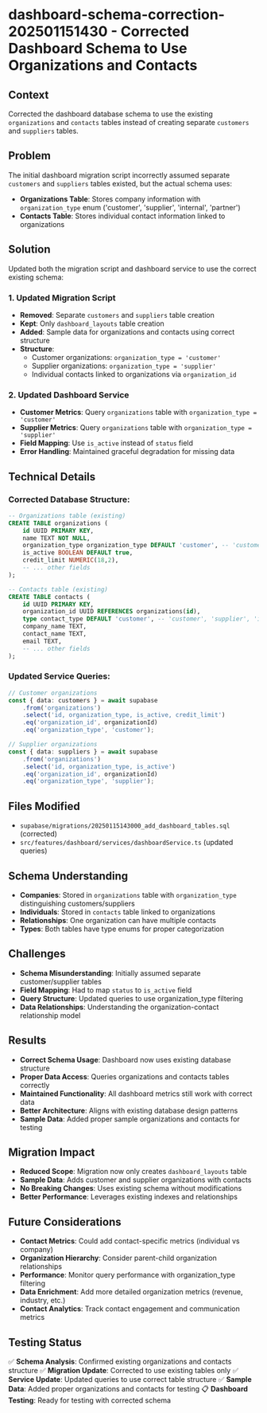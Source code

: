 # dashboard-schema-correction-202501151430 - Corrected Dashboard Schema to Use Organizations and Contacts

## Context
Corrected the dashboard database schema to use the existing `organizations` and `contacts` tables instead of creating separate `customers` and `suppliers` tables.

## Problem
The initial dashboard migration script incorrectly assumed separate `customers` and `suppliers` tables existed, but the actual schema uses:
- **Organizations Table**: Stores company information with `organization_type` enum ('customer', 'supplier', 'internal', 'partner')
- **Contacts Table**: Stores individual contact information linked to organizations

## Solution
Updated both the migration script and dashboard service to use the correct existing schema:

### 1. Updated Migration Script
- **Removed**: Separate `customers` and `suppliers` table creation
- **Kept**: Only `dashboard_layouts` table creation
- **Added**: Sample data for organizations and contacts using correct structure
- **Structure**: 
  - Customer organizations: `organization_type = 'customer'`
  - Supplier organizations: `organization_type = 'supplier'`
  - Individual contacts linked to organizations via `organization_id`

### 2. Updated Dashboard Service
- **Customer Metrics**: Query `organizations` table with `organization_type = 'customer'`
- **Supplier Metrics**: Query `organizations` table with `organization_type = 'supplier'`
- **Field Mapping**: Use `is_active` instead of `status` field
- **Error Handling**: Maintained graceful degradation for missing data

## Technical Details

### Corrected Database Structure:
```sql
-- Organizations table (existing)
CREATE TABLE organizations (
    id UUID PRIMARY KEY,
    name TEXT NOT NULL,
    organization_type organization_type DEFAULT 'customer', -- 'customer', 'supplier', 'internal', 'partner'
    is_active BOOLEAN DEFAULT true,
    credit_limit NUMERIC(18,2),
    -- ... other fields
);

-- Contacts table (existing)
CREATE TABLE contacts (
    id UUID PRIMARY KEY,
    organization_id UUID REFERENCES organizations(id),
    type contact_type DEFAULT 'customer', -- 'customer', 'supplier', 'internal'
    company_name TEXT,
    contact_name TEXT,
    email TEXT,
    -- ... other fields
);
```

### Updated Service Queries:
```typescript
// Customer organizations
const { data: customers } = await supabase
    .from('organizations')
    .select('id, organization_type, is_active, credit_limit')
    .eq('organization_id', organizationId)
    .eq('organization_type', 'customer');

// Supplier organizations  
const { data: suppliers } = await supabase
    .from('organizations')
    .select('id, organization_type, is_active')
    .eq('organization_id', organizationId)
    .eq('organization_type', 'supplier');
```

## Files Modified
- `supabase/migrations/20250115143000_add_dashboard_tables.sql` (corrected)
- `src/features/dashboard/services/dashboardService.ts` (updated queries)

## Schema Understanding
- **Companies**: Stored in `organizations` table with `organization_type` distinguishing customers/suppliers
- **Individuals**: Stored in `contacts` table linked to organizations
- **Relationships**: One organization can have multiple contacts
- **Types**: Both tables have type enums for proper categorization

## Challenges
- **Schema Misunderstanding**: Initially assumed separate customer/supplier tables
- **Field Mapping**: Had to map `status` to `is_active` field
- **Query Structure**: Updated queries to use organization_type filtering
- **Data Relationships**: Understanding the organization-contact relationship model

## Results
- **Correct Schema Usage**: Dashboard now uses existing database structure
- **Proper Data Access**: Queries organizations and contacts tables correctly
- **Maintained Functionality**: All dashboard metrics still work with correct data
- **Better Architecture**: Aligns with existing database design patterns
- **Sample Data**: Added proper sample organizations and contacts for testing

## Migration Impact
- **Reduced Scope**: Migration now only creates `dashboard_layouts` table
- **Sample Data**: Adds customer and supplier organizations with contacts
- **No Breaking Changes**: Uses existing schema without modifications
- **Better Performance**: Leverages existing indexes and relationships

## Future Considerations
- **Contact Metrics**: Could add contact-specific metrics (individual vs company)
- **Organization Hierarchy**: Consider parent-child organization relationships
- **Performance**: Monitor query performance with organization_type filtering
- **Data Enrichment**: Add more detailed organization metrics (revenue, industry, etc.)
- **Contact Analytics**: Track contact engagement and communication metrics

## Testing Status
✅ **Schema Analysis**: Confirmed existing organizations and contacts structure
✅ **Migration Update**: Corrected to use existing tables only
✅ **Service Update**: Updated queries to use correct table structure
✅ **Sample Data**: Added proper organizations and contacts for testing
📋 **Dashboard Testing**: Ready for testing with corrected schema
